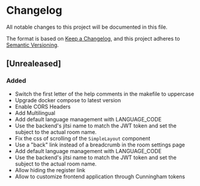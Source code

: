 # Changelog

All notable changes to this project will be documented in this file.

The format is based on [Keep a Changelog](https://keepachangelog.com/en/1.0.0/),
and this project adheres to [Semantic
Versioning](https://semver.org/spec/v2.0.0.html).

## [Unrealeased]

### Added

- Switch the first letter of the help comments in the makefile to uppercase
- Upgrade docker compose to latest version
- Enable CORS Headers
- Add Multilingual
- Add default language management with LANGUAGE_CODE
- Use the backend's jitsi name to match the JWT token and set the subject to
  the actual room name.
- Fix the css of scrolling of the `SimpleLayout` component
- Use a "back" link instead of a breadcrumb in the room settings page
- Add default language management with LANGUAGE_CODE
- Use the backend's jitsi name to match the JWT token and set the subject to
  the actual room name.
- Allow hiding the register link
- Allow to customize frontend application through Cunningham tokens
